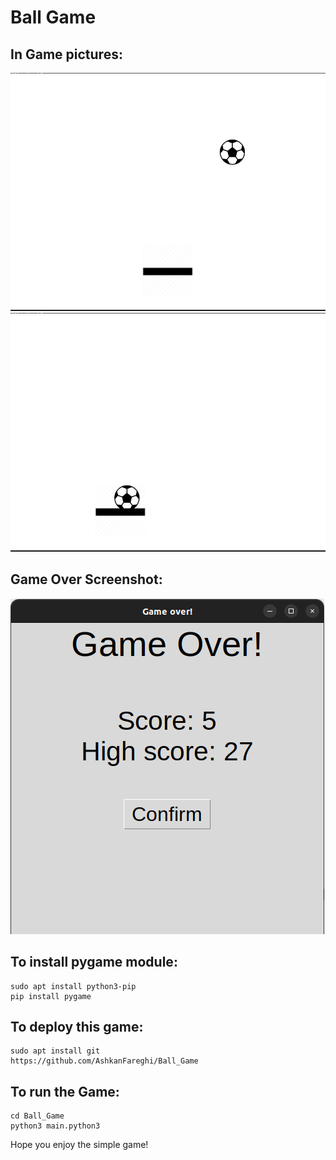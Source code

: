 
# Ball Game


## In Game pictures:

![](screen-shots/Screenshot%20from%202023-09-13%2017-24-15.png)
![](screen-shots/Screenshot%20from%202023-09-13%2017-24-31.png)

## Game Over Screenshot:

![](screen-shots/Screenshot%20from%202023-09-13%2017-26-58.png)

## To install pygame module:

    sudo apt install python3-pip
    pip install pygame   

## To deploy this game:

    sudo apt install git
    https://github.com/AshkanFareghi/Ball_Game
## To run the Game:

    cd Ball_Game
    python3 main.python3

Hope you enjoy the simple game!
